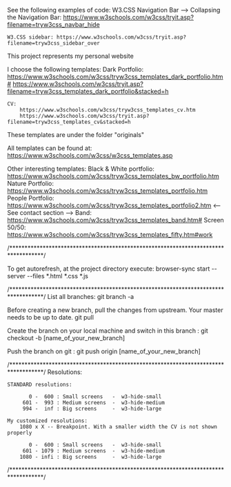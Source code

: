 See the following examples of code:
	W3.CSS Navigation Bar --> Collapsing the Navigation Bar: https://www.w3schools.com/w3css/tryit.asp?filename=tryw3css_navbar_hide

	W3.CSS sidebar: https://www.w3schools.com/w3css/tryit.asp?filename=tryw3css_sidebar_over

This project represents my personal website

I choose the following templates:
	Dark Portfolio:
		https://www.w3schools.com/w3css/tryw3css_templates_dark_portfolio.htm#
		https://www.w3schools.com/w3css/tryit.asp?filename=tryw3css_templates_dark_portfolio&stacked=h

	CV:
		https://www.w3schools.com/w3css/tryw3css_templates_cv.htm		
		https://www.w3schools.com/w3css/tryit.asp?filename=tryw3css_templates_cv&stacked=h

These templates are under the folder "originals"


All templates can be found at: https://www.w3schools.com/w3css/w3css_templates.asp

Other interesting templates:
	Black & White portfolio: https://www.w3schools.com/w3css/tryw3css_templates_bw_portfolio.htm
	Nature Portfolio: https://www.w3schools.com/w3css/tryw3css_templates_portfolio.htm
	People Portfolio: https://www.w3schools.com/w3css/tryw3css_templates_portfolio2.htm <-- See contact section -->
	Band: https://www.w3schools.com/w3css/tryw3css_templates_band.htm#
	Screen 50/50: https://www.w3schools.com/w3css/tryw3css_templates_fifty.htm#work


/***********************************************************************************/

To get autorefresh, at the project directory execute: 
	browser-sync start --server --files *.html *.css *.js

/***********************************************************************************/
List all branches: 
	git branch -a

Before creating a new branch, pull the changes from upstream. Your master needs to be up to date. 
	git pull

Create the branch on your local machine and switch in this branch : 
	git checkout -b [name_of_your_new_branch]

Push the branch on git : 
	git push origin [name_of_your_new_branch]

/***********************************************************************************/
Resolutions:

	STANDARD resolutions:

		   0 -  600 : Small screens   -  w3-hide-small
		 601 -  993 : Medium screens  -  w3-hide-medium
		 994 -  inf : Big screens     -  w3-hide-large

	My customized resolutions:
		1080 x X -- Breakpoint. With a smaller width the CV is not shown properly

		   0 -  600 : Small screens   -  w3-hide-small
		 601 - 1079 : Medium screens  -  w3-hide-medium
		1080 - infi	: Big screens     -  w3-hide-large

/***********************************************************************************/
